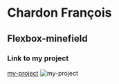 # Chardon François
## Flexbox-minefield

### Link to my project
[my-project](https://chardonfrancois.github.io/flexbox-minefield_Weap/)
![my-project](/demineur.png)
